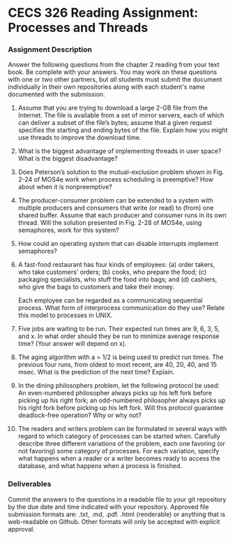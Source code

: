 # CECS 326 Reading Assignment: Processes and Threads

### Assignment Description
Answer the following questions from the chapter 2 reading from your text book. Be complete with your answers. You may work on these questions with one or two other partners, but *all* students must submit the document individually in their own repositories along with each student's name documented with the submission.

1. Assume that you are trying to download a large 2-GB file from the Internet. The file is available from a set of mirror servers, each of which can deliver a subset of the file’s bytes; assume that a given request specifies the starting and ending bytes of the file. Explain how you might use threads to improve the download time.
   
2. What is the biggest advantage of implementing threads in user space? What is the biggest disadvantage?
   
3. Does Peterson’s solution to the mutual-exclusion problem shown in Fig. 2-24 of MOS4e work when process scheduling is preemptive? How about when it is nonpreemptive?
   
4. The producer-consumer problem can be extended to a system with multiple producers and consumers that write (or read) to (from) one shared buffer. Assume that each producer and consumer runs in its own thread. Will the solution presented in Fig. 2-28 of MOS4e, using semaphores, work for this system?
   
5. How could an operating system that can disable interrupts implement semaphores?

6. A fast-food restaurant has four kinds of employees:
    (a) order takers, who take customers’ orders; 
    (b) cooks, who prepare the food;
    (c) packaging specialists, who stuff the food into bags; and
    (d) cashiers, who give the bags to customers and take their money.
    
    Each employee can be regarded as a communicating sequential process. What form of interprocess communication do they use? Relate this model to processes in UNIX.

7. Five jobs are waiting to be run. Their expected run times are 9, 6, 3, 5, and x. In what order should they be run to minimize average response time? (Your answer will depend on x).

8. The aging algorithm with a = 1/2 is being used to predict run times. The previous four runs, from oldest to most recent, are 40, 20, 40, and 15 msec. What is the prediction of the next time? Explain.

9. In the dining philosophers problem, let the following protocol be used: An even-numbered philosopher always picks up his left fork before picking up his right fork; an odd-numbered philosopher always picks up his right fork before picking up his left fork. Will this protocol guarantee deadlock-free operation? Why or why not?

10. The readers and writers problem can be formulated in several ways with regard to which category of processes can be started when. Carefully describe three different variations of the problem, each one favoring (or not favoring) some category of processes. For each variation, specify what happens when a reader or a writer becomes ready to access the database, and what happens when a process is finished.

### Deliverables
Commit the answers to the questions in a readable file to your git repository by the due date and time indicated with your repository. Approved file submission formats are: .txt, .md, .pdf. .html (renderable) or anything that is web-readable on Github. Other formats will only be accepted with explicit approval.

